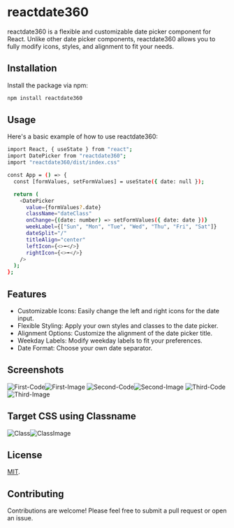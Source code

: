 
# reactdate360

reactdate360 is a flexible and customizable date picker component for React. Unlike other date picker components, reactdate360 allows you to fully modify icons, styles, and alignment to fit your needs.

## Installation
Install the package via npm:
```bash
npm install reactdate360

```
## Usage
Here's a basic example of how to use reactdate360:

```bash
import React, { useState } from "react";
import DatePicker from "reactdate360";
import "reactdate360/dist/index.css"

const App = () => {
  const [formValues, setFormValues] = useState({ date: null });

  return (
    <DatePicker
      value={formValues?.date}
      className="dateClass"
      onChange={(date: number) => setFormValues({ date: date })}
      weekLabel={["Sun", "Mon", "Tue", "Wed", "Thu", "Fri", "Sat"]}
      dateSplit="/"
      titleAlign="center"
      leftIcon={<>⬅️</>}
      rightIcon={<>➡️</>}
    />
  );
};

```
## Features
- Customizable Icons: Easily change the left and right icons for the date input.
- Flexible Styling: Apply your own styles and classes to the date picker.
- Alignment Options: Customize the alignment of the date picker title.
- Weekday Labels: Modify weekday labels to fit your preferences.
- Date Format: Choose your own date separator.


## Screenshots
![First-Code](https://raw.githubusercontent.com/Vairavelflash/react-date360/main/images/reactdate360-1.png?raw=true)![First-Image](https://raw.githubusercontent.com/Vairavelflash/react-date360/main/images/date1.png?raw=true)
![Second-Code](https://raw.githubusercontent.com/Vairavelflash/react-date360/main/images/reactdate360-2.png?raw=true)![Second-Image](https://raw.githubusercontent.com/Vairavelflash/react-date360/main/images/date2.png?raw=true)
![Third-Code](https://raw.githubusercontent.com/Vairavelflash/react-date360/main/images/reactdate360-3.png?raw=true)![Third-Image](https://raw.githubusercontent.com/Vairavelflash/react-date360/main/images/date3.png?raw=true)

## Target CSS using Classname

![Class](https://raw.githubusercontent.com/Vairavelflash/reactdate360/main/images/reactdate360.png?raw=true)![ClassImage](https://raw.githubusercontent.com/Vairavelflash/reactdate360/main/images/date4.png?raw=true)

## License

[MIT](https://choosealicense.com/licenses/mit/).

## Contributing

Contributions are welcome! Please feel free to submit a pull request or open an issue.
